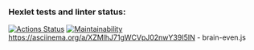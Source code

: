 ### Hexlet tests and linter status:
[![Actions Status](https://github.com/oleg3854/frontend-project-44/actions/workflows/hexlet-check.yml/badge.svg)](https://github.com/oleg3854/frontend-project-44/actions)
[![Maintainability](https://api.codeclimate.com/v1/badges/625b498491e245af97a5/maintainability)](https://codeclimate.com/github/oleg3854/frontend-project-44/maintainability)
https://asciinema.org/a/XZMlhJ71gWCVpJ02nwY39I5IN - brain-even.js
